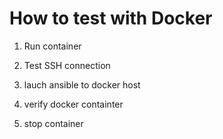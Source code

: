 # How to test with Docker

1) Run container

2) Test SSH connection

3) lauch ansible to docker host

4) verify docker containter

5) stop container
